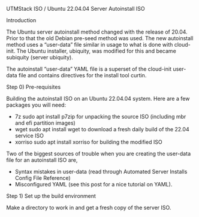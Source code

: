 UTMStack ISO / Ubuntu 22.04.04 Server Autoinstall ISO

Introduction

The Ubuntu server autoinstall method changed with the release of 20.04. Prior to that the old Debian pre-seed method was used. The new autoinstall method uses a “user-data” file similar in usage to what is done with cloud-init. The Ubuntu installer, ubiquity, was modified for this and became subiquity (server ubiquity).

The autoinstall “user-data” YAML file is a superset of the cloud-init user-data file and contains directives for the install tool curtin. 

Step 0) Pre-requisites

Building the autoinstall ISO on an Ubuntu 22.04.04 system. Here are a few packages you will need:

* 7z sudo apt install p7zip for unpacking the source ISO (including mbr and efi partition images)
* wget sudo apt install wget to download a fresh daily build of the 22.04 service ISO
* xorriso sudo apt install xorriso for building the modified ISO

Two of the biggest sources of trouble when you are creating the user-data file for an autoinstall ISO are,

* Syntax mistakes in user-data (read through Automated Server Installs Config File Reference)
* Misconfigured YAML (see this post for a nice tutorial on YAML).

Step 1) Set up the build environment

Make a directory to work in and get a fresh copy of the server ISO.

